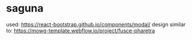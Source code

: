 # saguna

used: https://react-bootstrap.github.io/components/modal/
design similar to: https://mowg-template.webflow.io/project/fusce-pharetra
